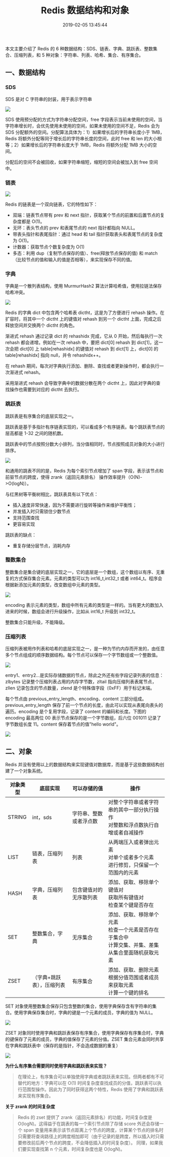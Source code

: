﻿---
title: Redis 数据结构和对象
tags: Redis
toc: true
date: 2019-02-05 13:45:44
---
<!--more-->
本文主要介绍了 Redis 的 6 种数据结构：SDS、链表、字典、跳跃表、整数集合、压缩列表，和 5 种对象：字符串、列表、哈希、集合、有序集合。

## 一、数据结构

### SDS

SDS 是对 C 字符串的封装，用于表示字符串

<img src="./Redis 数据结构和对象/SDS.png"/>

SDS 使用预分配的方式为字符串分配空间，free 字段表示当前未使用的空间，当字符串增长时，会优先使用未使用的空间，如果未使用的空间不足，Redis 会为 SDS 分配额外的空间。分配算法具体为：1）如果增长后的字符串长度小于 1MB，Redis 将额外分配等同于增长后的字符串长度的空间，此时 free 和 len 的大小相等；2）如果增长后的字符串长度大于 1MB，Redis 将额外分配 1MB 大小的空间。

分配后的空间不会被回收，如果字符串缩短，缩短的空间会被加入到 free 空间中。

### 链表

<img src="./Redis 数据结构和对象/链表.png"/>

Redis 的链表是一个双向链表，它的特性如下：
- 双端：链表节点带有 prev 和 next 指针，获取某个节点的前置和后置节点的复杂度都是 O(1)。
- 无环：表头节点的 prev 和表尾节点的 next 指针都指向 NULL。
- 带表头指针和表尾指针：通过 head 和 tail 指针获取表头和表尾节点的复杂度为 O(1)。
- 计数器：获取节点个数复杂度为 O(1)
- 多态：利用 dup（复制节点保存的值）、free(释放节点保存的值) 和 match（比较节点的值和输入的值是否相等），来实现保存不同的值。

### 字典

字典是一个散列表结构，使用 MurmurHash2 算法计算哈希值，使用拉链法保存哈希冲突。

<img src="./Redis 数据结构和对象/字典.png"/>

Redis 的字典 dict 中包含两个哈希表 dictht，这是为了方便进行 rehash 操作。在扩容时，将其中一个 dictht 上的键值对 rehash 到另一个 dictht 上面，完成之后释放空间并交换两个 dictht 的角色。

渐进式 rehash 通过记录 dict 的 rehashidx 完成，它从 0 开始，然后每执行一次 rehash 都会递增。例如在一次 rehash 中，要把 dict[0] rehash 到 dict[1]，这一次会把 dict[0] 上 table[rehashidx] 的键值对 rehash 到 dict[1] 上，dict[0] 的 table[rehashidx] 指向 null，并令 rehashidx++。

在 rehash 期间，每次对字典执行添加、删除、查找或者更新操作时，都会执行一次渐进式 rehash。

采用渐进式 rehash 会导致字典中的数据分散在两个 dictht 上，因此对字典的查找操作也需要到对应的 dictht 去执行。

### 跳跃表

跳跃表是有序集合的底层实现之一。

跳跃表是基于多指针有序链表实现的，可以看成多个有序链表。每个跳跃表节点的层高都是 1-32 之间的随机数。

跳跃表中的节点按照分数大小排列，当分值相同时，节点按照成员对象的大小进行排序。

<img src="./Redis 数据结构和对象/跳跃表 1.png"/>

和通用的跳表不同的是，Redis 为每个索引节点增加了 span 字段，表示该节点和前驱节点的跨度，使得 zrank（返回元素排名） 操作效率提升（O(N)->O(logN)）。

与红黑树等平衡树相比，跳跃表具有以下优点：
- 插入速度非常快速，因为不需要进行旋转等操作来维护平衡性；
- 并发插入时只需锁住少数节点
- 支持范围查找
- 更容易实现

跳跃表的缺点：
- 重复存储分层节点，消耗内存

### 整数集合

整数集合是集合键的底层实现之一，它的底层是一个数组，这个数组以有序、无重复的方式保存集合元素。元素的类型可以为 int16_t,int32_t 或者 int64_t。程序会根据新添加元素的类型，改变数组中元素的类型。

<img src="./Redis 数据结构和对象/整数集合.png"/>

encoding 表示元素的类型，数组中所有元素的类型是一样的。当有更大的数加入进来的时候，数组会进行升级操作，比如从 int16_t 升级到 int32_t。

整数集合只能升级，不能降级。

### 压缩列表

压缩列表被用作列表和哈希的底层实现之一，是一种为节约内存而开发的，由任意多个节点组成的顺序数据结构。每个节点可以保存一个字节数组或一个整数值。

<img src="./Redis 数据结构和对象/压缩列表 1.png"/>

entry1、entry2...是实际存储数据的节点，除此之外还有些字段记录列表的信息：zlbytes 记录整个压缩列表占用的内存字节数，zltail 指向压缩列表表尾节点，zllen 记录包含的节点数量，zlend 是个特殊值字段（0xFF）用于标记末端。

每个节点由 previous_entry_length、encoding、content 三部分组成。previous_entry_length 保存了前一个节点的长度，由此可以实现从表尾向表头的遍历。encoding 是个复用字段，记录了 content 的编码和长度。下图的 encoding 最高两位 00 表示节点保存的是一个字节数组，后六位 001011 记录了字节数组长度 11。content 保存着节点的值"hello world"。

<img src="./Redis 数据结构和对象/压缩列表 2.png"/>

## 二、对象

Redis 并没有使用以上的数据结构来实现键值对数据库，而是基于这些数据结构创建了一个对象系统。

对象类型 | 底层实现 | 可以存储的值 | 操作
--- | --- | --- | ---
STRING | int，sds | 字符串、整数或者浮点数 | 对整个字符串或者字符串的其中一部分执行操作 <br /> 对整数和浮点数执行自增或者自减操作
LIST | 链表，压缩列表 | 列表 | 从两端压入或者弹出元素 <br /> 对单个或者多个元素 <br /> 进行修剪，只保留一个范围内的元素
HASH | 字典，压缩列表 | 包含键值对的无序散列表 | 添加、获取、移除单个键值对 <br /> 获取所有键值对 <br /> 检查某个键是否存在
SET | 整数集合，字典 | 无序集合 | 添加、获取、移除单个元素 <br /> 检查一个元素是否存在于集合中 <br /> 计算交集、并集、差集 <br /> 从集合里面随机获取元素
ZSET | （字典+跳跃表），压缩列表 | 有序集合 | 添加、获取、删除元素 <br /> 根据分值范围或者成员来获取元素 <br /> 计算一个键的排名

SET 对象使用整数集合保存只包含整数的集合，使用字典保存含有字符串的集合。使用字典保存集合时，字典的键是一个元素的成员，字典的值为 NULL。

<img src="./Redis 数据结构和对象/集合对象.png"/>

ZSET 对象同时使用字典和跳跃表保存有序集合，使用字典保存有序集合时，字典的键保存了元素的成员，字典的值保存了元素的分值。ZSET 集合元素会同时共享在字典和跳跃表中（保存的是指针，不会造成数据的重复）

<img src="./Redis 数据结构和对象/有序集合.png"/>

**为什么有序集合需要同时使用字典和跳跃表来实现？**
> 在理论上，有序集合可以单独使用字典或者跳跃表来实现。但两者都有不可替代的地方：字典可以在 O(1) 时间复杂度查找成员的分值，跳跃表可以执行范围型操作。因此为了同时获得这两个特性，Redis 使用了字典和跳跃表来实现有序集合。

**关于 zrank 的时间复杂度**
> Redis 的 zset 提供了 zrank（返回元素排名）的功能，时间复杂度是 O(logN)。这得益于在跳表的每一个索引节点除了存储 score 外还会存储一个 span 变量用来表示该节点距离上个节点的跨度，计算某个节点的排名时只需要将查询路径上的跨度相加即可（由于记录的是跨度，所以插入时只需要修改前后两个节点的跨度，不会降低插入的时间复杂度）。
同理，如果我们要实现查找第 n 个元素，时间复杂度也是 O(logN)。

